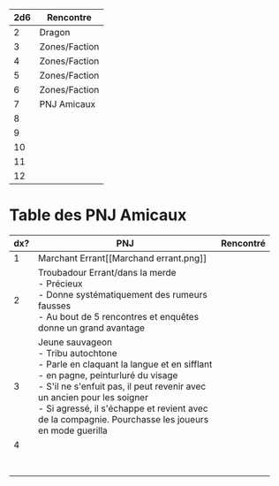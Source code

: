 | 2d6 | Rencontre     |
| --- | ------------- |
| 2   | Dragon        |
| 3   | Zones/Faction |
| 4   | Zones/Faction |
| 5   | Zones/Faction |
| 6   | Zones/Faction |
| 7   | PNJ Amicaux   |
| 8   |               |
| 9   |               |
| 10  |               |
| 11  |               |
| 12  |               |


# Table des PNJ Amicaux


| dx? | PNJ                                                                                                                                                                                                                                                                                                                     | Rencontré |
| --- | ----------------------------------------------------------------------------------------------------------------------------------------------------------------------------------------------------------------------------------------------------------------------------------------------------------------------- | --------- |
| 1   | Marchant Errant[[Marchand errant.png]]                                                                                                                                                                                                                                                                                  |           |
| 2   | Troubadour Errant/dans la merde<br>- Précieux<br>- Donne systématiquement des rumeurs<br>fausses<br>- Au bout de 5 rencontres et enquêtes<br>donne un grand avantage<br>                                                                                                                                                |           |
| 3   | Jeune sauvageon<br>- Tribu autochtone<br>- Parle en claquant la langue et en sifflant<br>- en pagne, peinturluré du visage<br>- S'il ne s'enfuit pas, il peut revenir avec<br>un ancien pour les soigner<br>- Si agressé, il s'échappe et revient avec <br>de la compagnie. Pourchasse les joueurs <br>en mode guerilla |           |
| 4   |                                                                                                                                                                                                                                                                                                                         |           |
|     |                                                                                                                                                                                                                                                                                                                         |           |
|     |                                                                                                                                                                                                                                                                                                                         |           |
|     |                                                                                                                                                                                                                                                                                                                         |           |
|     |                                                                                                                                                                                                                                                                                                                         |           |
|     |                                                                                                                                                                                                                                                                                                                         |           |
|     |                                                                                                                                                                                                                                                                                                                         |           |
|     |                                                                                                                                                                                                                                                                                                                         |           |
